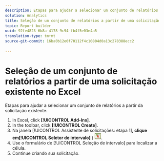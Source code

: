```yaml
---
description: Etapas para ajudar a selecionar um conjunto de relatórios a partir da solicitação existente.
solution: Analytics
title: Seleção de um conjunto de relatórios a partir de uma solicitação existente no Excel
topic: Report builder
uuid: 92fe4823-6b8a-4178-9c94-fb4f5e03e4a5
translation-type: tm+mt
source-git-commit: 16ba0b12e0f70112f4c10804d0a13c278388ecc2

---
```



# Seleção de um conjunto de relatórios a partir de uma solicitação existente no Excel

Etapas para ajudar a selecionar um conjunto de relatórios a partir da solicitação existente.

1. In Excel, click **[!UICONTROL Add-Ins]**.
1. In the toolbar, click **[!UICONTROL Create]**.
1. Na janela [!UICONTROL Assistente de solicitações: etapa 1]**, clique em[!UICONTROL Seletor de intervalo]** ( ![](assets/select_cell_icon.png).
1. Use o formulário de [!UICONTROL Seleção de intervalo] para localizar a célula.
1. Continue criando sua solicitação.
